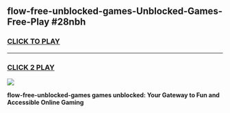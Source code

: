 
## flow-free-unblocked-games-Unblocked-Games-Free-Play #28nbh
<h3>
<a href="https://us.freeplayer.one?title=flow-free-unblocked-games&ref=9M">CLICK TO PLAY</a></h3>
<hr>

<h3>
<a href="https://us.freeplayer.one?title=flow-free-unblocked-games&ref=9M">CLICK 2 PLAY</a>
  
</h3>

<a href="https://us.freeplayer.one?title=flow-free-unblocked-games&ref=9M"><img src="https://clearcache.store/games.png"></a>


**flow-free-unblocked-games games unblocked: Your Gateway to Fun and Accessible Online Gaming**
